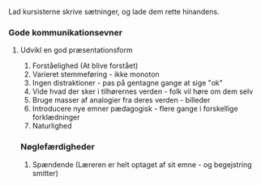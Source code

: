 Lad kursisterne skrive sætninger, og lade dem rette hinandens.


### Gode kommunikationsevner 
1. Udvikl en god præsentationsform
     1. Forståelighed (At blive forstået)
     2. Varieret stemmeføring - ikke monoton
     3. Ingen distraktioner - pas på gentagne gange at sige "ok"
     4. Vide hvad der sker i tilhørernes verden - folk vil høre om dem selv
     5. Bruge masser af analogier fra deres verden - billeder 
     6. Introducere nye emner pædagogisk - flere gange i forskellige forklædninger 
     7. Naturlighed


	### Nøglefærdigheder
	1. Spændende (Læreren er helt optaget af sit emne - og begejstring smitter)